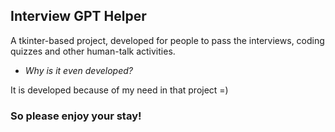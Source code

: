## Interview GPT Helper

A tkinter-based project, developed for people to pass the interviews, coding quizzes and other human-talk activities.

- *Why is it even developed?*

It is developed because of my need in that project =)

### So please enjoy your stay!

